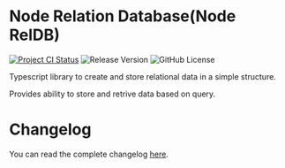 # Node Relation Database(Node RelDB)

[![Project CI Status](https://github.com/arnavmaiti/node-reldb/actions/workflows/ci.yml/badge.svg)](https://github.com/arnavmaiti/node-reldb/actions/workflows/ci.yml)
![Release Version](https://img.shields.io/github/package-json/v/arnavmaiti/node-reldb?color=blue)
![GitHub License](https://img.shields.io/github/license/arnavmaiti/node-reldb)

Typescript library to create and store relational data in a simple structure.

Provides ability to store and retrive data based on query.

# Changelog

You can read the complete changelog [here](https://github.com/arnavmaiti/node-reldb/wiki/Changelog).
